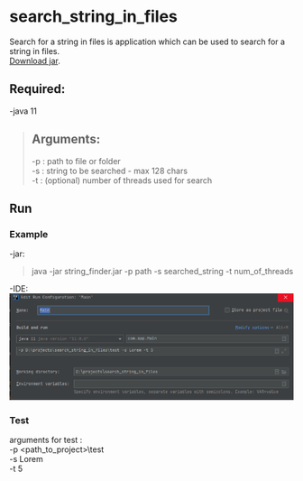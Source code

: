 # search_string_in_files

Search for a string in files is application which can be used to search for a string in files.\
[Download jar](https://github.com/benomarek/search_string_in_files/blob/master/string_finder.jar).

## Required:

-java 11


>## Arguments:
>-p : path to file or folder\
>-s : string to be searched - max 128 chars\
>-t : (optional) number of threads used for search

## Run
### Example
-jar:
>java -jar string_finder.jar -p path -s searched_string -t num_of_threads

-IDE:\
![img.png](img.png)

### Test
arguments for test :\
-p <path_to_project>\test\
-s Lorem\
-t 5

